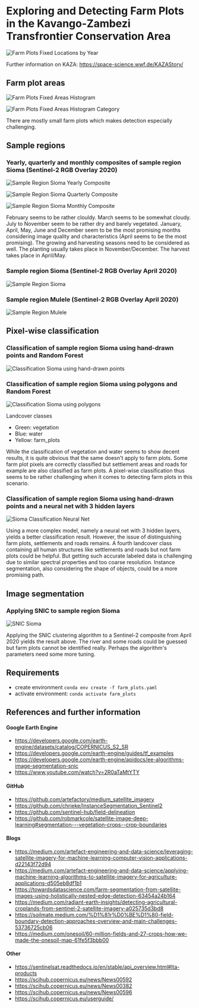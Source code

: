# Exploring and Detecting Farm Plots in the Kavango-Zambezi Transfrontier Conservation Area

![Farm Plots Fixed Locations by Year](visualizations/farm_plots_fixed_locations_by_year.png 'Farm Plots Fixed Locations by Year')

Further information on KAZA: https://space-science.wwf.de/KAZAStory/

## Farm plot areas

![Farm Plots Fixed Areas Histogram](visualizations/farm_plots_fixed_areas_histogram.png 'Farm Plots Fixed Areas Histogram')

![Farm Plots Fixed Areas Histogram Category](visualizations/farm_plots_fixed_areas_histogram_category.png 'Farm Plots Fixed Areas Histogram Category')

There are mostly small farm plots which makes detection especially challenging.

## Sample regions

### Yearly, quarterly and monthly composites of sample region Sioma (Sentinel-2 RGB Overlay 2020)

![Sample Region Sioma Yearly Composite](visualizations/sample_region_sioma_yearly_composite.png 'Sample Region Sioma Yearly Composite')

![Sample Region Sioma Quarterly Composite](visualizations/sample_region_sioma_quarterly_composite.png 'Sample Region Sioma Quarterly Composite')

![Sample Region Sioma Monthly Composite](visualizations/sample_region_sioma_monthly_composite.png 'Sample Region Sioma Monthly Composite')

February seems to be rather clouldy. March seems to be somewhat cloudy. July to November seem to be rather dry and barely vegetated. January, April, May, June and December seem to be the most promising months considering image quality and characteristics (April seems to be the most promising). The growing and harvesting seasons need to be considered as well. The planting usually takes place in November/December. The harvest takes place in April/May.

### Sample region Sioma (Sentinel-2 RGB Overlay April 2020)

![Sample Region Sioma](visualizations/sample_region_sioma.png 'Sample Region Sioma')

### Sample region Mulele (Sentinel-2 RGB Overlay April 2020)

![Sample Region Mulele](visualizations/sample_region_mulele.png 'Sample Region Mulele')

## Pixel-wise classification

### Classification of sample region Sioma using hand-drawn points and Random Forest

![Classification Sioma using hand-drawn points](visualizations/classification_sioma_using_hand_drawn_points.png 'Classification Sioma using hand-drawn points')

### Classification of sample region Sioma using polygons and Random Forest

![Classification Sioma using polygons](visualizations/classification_sioma_using_polygons.png 'Classification Sioma using polygons')

Landcover classes

- Green: vegetation
- Blue: water
- Yellow: farm_plots

While the classification of vegetation and water seems to show decent results, it is quite obvious that the same doesn't apply to farm plots. Some farm plot pixels are correctly classified but settlement areas and roads for example are also classified as farm plots. A pixel-wise classification thus seems to be rather challenging when it comes to detecting farm plots in this scenario.

### Classification of sample region Sioma using hand-drawn points and a neural net with 3 hidden layers

![Sioma Classification Neural Net](visualizations/sioma_classification_neural_net.png 'Sioma Classification Neural Net')

Using a more complex model, namely a neural net with 3 hidden layers, yields a better classification result. However, the issue of distinguishing farm plots, settlements and roads remains. A fourth landcover class containing all human structures like settlements and roads but not farm plots could be helpful. But getting such accurate labeled data is challenging due to similar spectral properties and too coarse resolution. Instance segmentation, also considering the shape of objects, could be a more promising path.

## Image segmentation

### Applying SNIC to sample region Sioma

![SNIC Sioma](visualizations/sample_region_sioma_snic.png 'SNIC Sioma')

Applying the SNIC clustering algorithm to a Sentinel-2 composite from April 2020 yields the result above. The river and some roads could be guessed but farm plots cannot be identified really. Perhaps the algorithm's parameters need some more tuning.

## Requirements

- create environment `conda env create -f farm_plots.yaml`
- activate environment: `conda activate farm_plots`

## References and further information

#### Google Earth Engine

- https://developers.google.com/earth-engine/datasets/catalog/COPERNICUS_S2_SR
- https://developers.google.com/earth-engine/guides/tf_examples
- https://developers.google.com/earth-engine/apidocs/ee-algorithms-image-segmentation-snic
- https://www.youtube.com/watch?v=2R0aTaMtYTY

#### GitHub

- https://github.com/artefactory/medium_satellite_imagery
- https://github.com/chrieke/InstanceSegmentation_Sentinel2
- https://github.com/sentinel-hub/field-delineation
- https://github.com/robmarkcole/satellite-image-deep-learning#segmentation---vegetation-crops--crop-boundaries

#### Blogs

- https://medium.com/artefact-engineering-and-data-science/leveraging-satellite-imagery-for-machine-learning-computer-vision-applications-d22143f72d94
- https://medium.com/artefact-engineering-and-data-science/applying-machine-learning-algorithms-to-satellite-imagery-for-agriculture-applications-d505eb8df1b1
- https://towardsdatascience.com/farm-segmentation-from-satellite-images-using-holistically-nested-edge-detection-63454a24b164
- https://medium.com/radiant-earth-insights/detecting-agricultural-croplands-from-sentinel-2-satellite-imagery-a025735d3bd8
- https://soilmate.medium.com/%D1%81r%D0%BE%D1%80-field-boundary-detection-approaches-overview-and-main-challenges-53736725cb06
- https://medium.com/onesoil/60-million-fields-and-27-crops-how-we-made-the-onesoil-map-61fe5f3bbb00

#### Other

- https://sentinelsat.readthedocs.io/en/stable/api_overview.html#lta-products
- https://scihub.copernicus.eu/news/News00592
- https://scihub.copernicus.eu/news/News00382
- https://scihub.copernicus.eu/news/News00596
- https://scihub.copernicus.eu/userguide/
